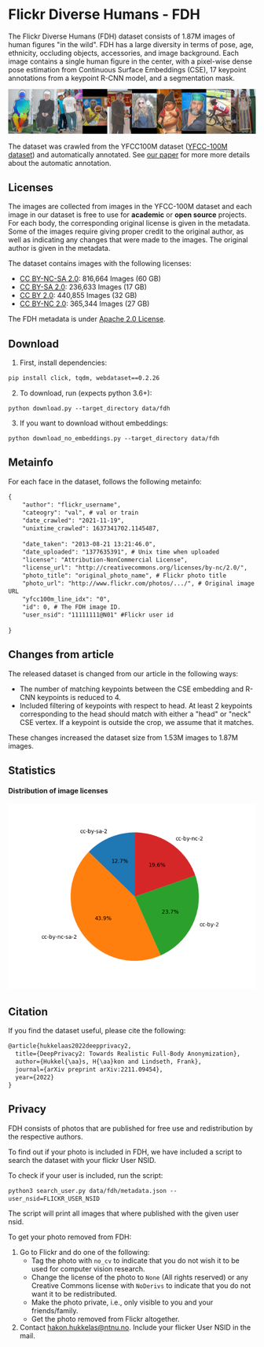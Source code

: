 # Flickr Diverse Humans - FDH
The Flickr Diverse Humans (FDH) dataset consists of 1.87M images of human figures "in the wild".
FDH has a large diversity in terms of pose, age, ethnicity, occluding objects, accessories, and image background.
Each image contains a single human figure in the center, with a pixel-wise dense pose estimation from Continuous Surface Embeddings (CSE), 17 keypoint annotations from a keypoint R-CNN model, and a segmentation mask.

![](media/header_im.png)

The dataset was crawled from the YFCC100M dataset ([YFCC-100M dataset](http://projects.dfki.uni-kl.de/yfcc100m/)) and automatically annotated.
See [our paper]() for more more details about the automatic annotation.



## Licenses
The images are collected from images in the YFCC-100M dataset and each image in our dataset is free to use for **academic** or **open source** projects.
For each body, the corresponding original license is given in the metadata. Some of the images require giving proper credit to the original author, as well as indicating any changes that were made to the images. The original author is given in the metadata.

The dataset contains images with the following licenses:
- [CC BY-NC-SA 2.0](https://creativecommons.org/licenses/by-nc-sa/2.0/): 816,664 Images (60 GB)
- [CC BY-SA 2.0](https://creativecommons.org/licenses/by-sa/2.0/): 236,633 Images (17 GB)
- [CC BY 2.0](https://creativecommons.org/licenses/by/2.0/): 440,855 Images (32 GB)
- [CC BY-NC 2.0](https://creativecommons.org/licenses/by-nc/2.0/): 365,344 Images (27 GB)

The FDH metadata is under [Apache 2.0 License](https://www.apache.org/licenses/LICENSE-2.0).

## Download

1. First, install dependencies:

```bash
pip install click, tqdm, webdataset==0.2.26
```

2. To download, run (expects python 3.6+): 

```
python download.py --target_directory data/fdh
```

3. If you want to download without embeddings:
```
python download_no_embeddings.py --target_directory data/fdh
```

## Metainfo
For each face in the dataset, follows the following metainfo:

```
{
    "author": "flickr_username",
    "cateogry": "val", # val or train
    "date_crawled": "2021-11-19",
    "unixtime_crawled": 1637341702.1145487,

    "date_taken": "2013-08-21 13:21:46.0",
    "date_uploaded": "1377635391", # Unix time when uploaded
    "license": "Attribution-NonCommercial License",
    "license_url": "http://creativecommons.org/licenses/by-nc/2.0/",
    "photo_title": "original_photo_name", # Flickr photo title
    "photo_url": "http://www.flickr.com/photos/.../", # Original image URL
    "yfcc100m_line_idx": "0",
    "id": 0, # The FDH image ID.
    "user_nsid": "11111111@N01" #Flickr user id

}
```
## Changes from article
The released dataset is changed from our article in the following ways:
- The number of matching keypoints between the CSE embedding and R-CNN keypoints is reduced to 4.
- Included filtering of keypoints with respect to head. At least 2 keypoints corresponding to the head should match with either a "head" or "neck" CSE vertex. If a keypoint is outside the crop, we assume that it matches.

These changes increased the dataset size from 1.53M images to 1.87M images.  


## Statistics
#### Distribution of image licenses

![](media/license_pie.png)

## Citation
If you find the dataset useful, please cite the following:
```
@article{hukkelaas2022deepprivacy2,
  title={DeepPrivacy2: Towards Realistic Full-Body Anonymization},
  author={Hukkel{\aa}s, H{\aa}kon and Lindseth, Frank},
  journal={arXiv preprint arXiv:2211.09454},
  year={2022}
}

```

## Privacy
FDH consists of photos that are published for free use and redistribution by the respective authors.

To find out if your photo is included in FDH, we have included a script to search the dataset with your flickr User NSID.

To check if your user is included, run the script:
```
python3 search_user.py data/fdh/metadata.json --user_nsid=FLICKR_USER_NSID
```
The script will print all images that where published with the given user nsid.

To get your photo removed from FDH:

1. Go to Flickr and do one of the following:
    - Tag the photo with `no_cv` to indicate that you do not wish it to be used for computer vision research.
    - Change the license of the photo to `None` (All rights reserved) or any Creative Commons license with `NoDerivs` to indicate that you do not want it to be redistributed.
    - Make the photo private, i.e., only visible to you and your friends/family.
    - Get the photo removed from Flickr altogether.
2. Contact [hakon.hukkelas@ntnu.no](mailto:hakon.hukkelas@ntnu.no). Include your flicker User NSID in the mail.